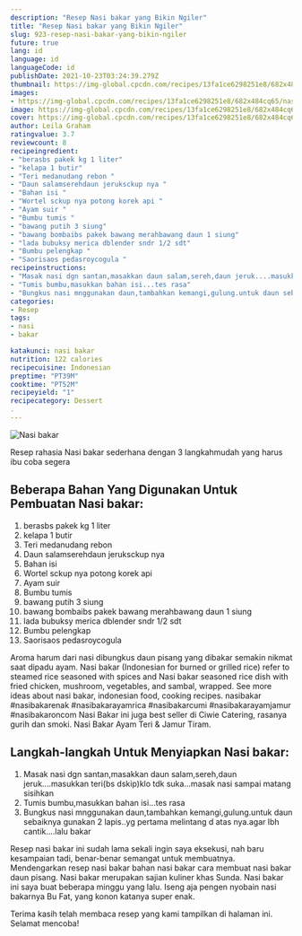 ```yaml
---
description: "Resep Nasi bakar yang Bikin Ngiler"
title: "Resep Nasi bakar yang Bikin Ngiler"
slug: 923-resep-nasi-bakar-yang-bikin-ngiler
future: true
lang: id
language: id
languageCode: id
publishDate: 2021-10-23T03:24:39.279Z 
thumbnail: https://img-global.cpcdn.com/recipes/13fa1ce6298251e8/682x484cq65/nasi-bakar-foto-resep-utama.png
images:
- https://img-global.cpcdn.com/recipes/13fa1ce6298251e8/682x484cq65/nasi-bakar-foto-resep-utama.png
image: https://img-global.cpcdn.com/recipes/13fa1ce6298251e8/682x484cq65/nasi-bakar-foto-resep-utama.png
cover: https://img-global.cpcdn.com/recipes/13fa1ce6298251e8/682x484cq65/nasi-bakar-foto-resep-utama.png
author: Leila Graham
ratingvalue: 3.7
reviewcount: 8
recipeingredient:
- "berasbs pakek kg 1 liter"
- "kelapa 1 butir"
- "Teri medanudang rebon "
- "Daun salamserehdaun jeruksckup nya "
- "Bahan isi "
- "Wortel sckup nya potong korek api "
- "Ayam suir "
- "Bumbu tumis "
- "bawang putih 3 siung"
- "bawang bombaibs pakek bawang merahbawang daun 1 siung"
- "lada bubuksy merica dblender sndr 1/2 sdt"
- "Bumbu pelengkap "
- "Saorisaos pedasroycogula "
recipeinstructions:
- "Masak nasi dgn santan,masakkan daun salam,sereh,daun jeruk....masukkan teri(bs dskip)klo tdk suka...masak nasi sampai matang sisihkan"
- "Tumis bumbu,masukkan bahan isi...tes rasa"
- "Bungkus nasi mnggunakan daun,tambahkan kemangi,gulung.untuk daun sebaiknya gunakan 2 lapis..yg pertama melintang d atas nya.agar lbh cantik....lalu bakar"
categories:
- Resep
tags:
- nasi
- bakar

katakunci: nasi bakar 
nutrition: 122 calories
recipecuisine: Indonesian
preptime: "PT39M"
cooktime: "PT52M"
recipeyield: "1"
recipecategory: Dessert
. 
---
```



![Nasi bakar](https://img-global.cpcdn.com/recipes/13fa1ce6298251e8/682x484cq65/nasi-bakar-foto-resep-utama.png)

Resep rahasia Nasi bakar  sederhana dengan 3 langkahmudah yang harus ibu coba segera

<!--inarticleads1-->

## Beberapa Bahan Yang Digunakan Untuk Pembuatan Nasi bakar:

1. berasbs pakek kg 1 liter
1. kelapa 1 butir
1. Teri medanudang rebon 
1. Daun salamserehdaun jeruksckup nya 
1. Bahan isi 
1. Wortel sckup nya potong korek api 
1. Ayam suir 
1. Bumbu tumis 
1. bawang putih 3 siung
1. bawang bombaibs pakek bawang merahbawang daun 1 siung
1. lada bubuksy merica dblender sndr 1/2 sdt
1. Bumbu pelengkap 
1. Saorisaos pedasroycogula 

Aroma harum dari nasi dibungkus daun pisang yang dibakar semakin nikmat saat dipadu ayam. Nasi bakar (Indonesian for burned or grilled rice) refer to steamed rice seasoned with spices and Nasi bakar seasoned rice dish with fried chicken, mushroom, vegetables, and sambal, wrapped. See more ideas about nasi bakar, indonesian food, cooking recipes. nasibakar #nasibakarenak #nasibakarayamrica #nasibakarcumi #nasibakarayamjamur #nasibakaroncom Nasi Bakar ini juga best seller di Ciwie Catering, rasanya gurih dan smoki. Nasi Bakar Ayam Teri &amp; Jamur Tiram. 

<!--inarticleads2-->

## Langkah-langkah Untuk Menyiapkan Nasi bakar:

1. Masak nasi dgn santan,masakkan daun salam,sereh,daun jeruk....masukkan teri(bs dskip)klo tdk suka...masak nasi sampai matang sisihkan
1. Tumis bumbu,masukkan bahan isi...tes rasa
1. Bungkus nasi mnggunakan daun,tambahkan kemangi,gulung.untuk daun sebaiknya gunakan 2 lapis..yg pertama melintang d atas nya.agar lbh cantik....lalu bakar


Resep nasi bakar ini sudah lama sekali ingin saya eksekusi, nah baru kesampaian tadi, benar-benar semangat untuk membuatnya. Mendengarkan resep nasi bakar bahan nasi bakar cara membuat nasi bakar daun pisang. Nasi bakar merupakan sajian kuliner khas Sunda. Nasi bakar ini saya buat beberapa minggu yang lalu. Iseng aja pengen nyobain nasi bakarnya Bu Fat, yang konon katanya super enak. 

Terima kasih telah membaca resep yang kami tampilkan di halaman ini. Selamat mencoba!
